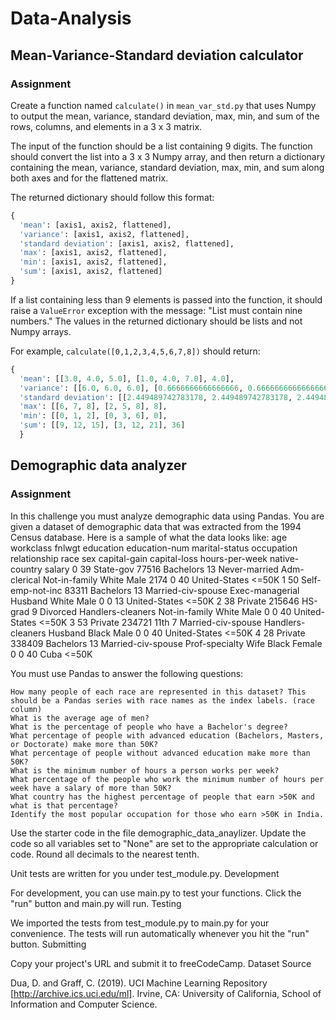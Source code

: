 # Data-Analysis

## Mean-Variance-Standard deviation calculator

### Assignment

Create a function named `calculate()` in `mean_var_std.py` that uses Numpy to output the mean, variance, standard deviation, max, min, and sum of the rows, columns, and elements in a 3 x 3 matrix. 

The input of the function should be a list containing 9 digits. The function should convert the list into a 3 x 3 Numpy array, and then return a dictionary containing the mean, variance, standard deviation, max, min, and sum along both axes and for the flattened matrix. 

The returned dictionary should follow this format:
```py
{
  'mean': [axis1, axis2, flattened],
  'variance': [axis1, axis2, flattened],
  'standard deviation': [axis1, axis2, flattened],
  'max': [axis1, axis2, flattened],
  'min': [axis1, axis2, flattened],
  'sum': [axis1, axis2, flattened]
}
```

If a list containing less than 9 elements is passed into the function, it should raise a `ValueError` exception with the message: "List must contain nine numbers." The values in the returned dictionary should be lists and not Numpy arrays.

For example, `calculate([0,1,2,3,4,5,6,7,8])` should return:
```py
{
  'mean': [[3.0, 4.0, 5.0], [1.0, 4.0, 7.0], 4.0], 
  'variance': [[6.0, 6.0, 6.0], [0.6666666666666666, 0.6666666666666666, 0.6666666666666666], 6.666666666666667], 
  'standard deviation': [[2.449489742783178, 2.449489742783178, 2.449489742783178], [0.816496580927726, 0.816496580927726, 0.816496580927726], 2.581988897471611],
  'max': [[6, 7, 8], [2, 5, 8], 8],
  'min': [[0, 1, 2], [0, 3, 6], 0],
  'sum': [[9, 12, 15], [3, 12, 21], 36]
  }
  ```
## Demographic data analyzer 

### Assignment

In this challenge you must analyze demographic data using Pandas. You are given a dataset of demographic data that was extracted from the 1994 Census database. Here is a sample of what the data looks like:
	age 	workclass 	fnlwgt 	education 	education-num 	marital-status 	occupation 	relationship 	race 	sex 	capital-gain 	capital-loss 	hours-per-week 	native-country 	salary
0 	39 	State-gov 	77516 	Bachelors 	13 	Never-married 	Adm-clerical 	Not-in-family 	White 	Male 	2174 	0 	40 	United-States 	<=50K
1 	50 	Self-emp-not-inc 	83311 	Bachelors 	13 	Married-civ-spouse 	Exec-managerial 	Husband 	White 	Male 	0 	0 	13 	United-States 	<=50K
2 	38 	Private 	215646 	HS-grad 	9 	Divorced 	Handlers-cleaners 	Not-in-family 	White 	Male 	0 	0 	40 	United-States 	<=50K
3 	53 	Private 	234721 	11th 	7 	Married-civ-spouse 	Handlers-cleaners 	Husband 	Black 	Male 	0 	0 	40 	United-States 	<=50K
4 	28 	Private 	338409 	Bachelors 	13 	Married-civ-spouse 	Prof-specialty 	Wife 	Black 	Female 	0 	0 	40 	Cuba 	<=50K

You must use Pandas to answer the following questions:

    How many people of each race are represented in this dataset? This should be a Pandas series with race names as the index labels. (race column)
    What is the average age of men?
    What is the percentage of people who have a Bachelor's degree?
    What percentage of people with advanced education (Bachelors, Masters, or Doctorate) make more than 50K?
    What percentage of people without advanced education make more than 50K?
    What is the minimum number of hours a person works per week?
    What percentage of the people who work the minimum number of hours per week have a salary of more than 50K?
    What country has the highest percentage of people that earn >50K and what is that percentage?
    Identify the most popular occupation for those who earn >50K in India.

Use the starter code in the file demographic_data_anaylizer. Update the code so all variables set to "None" are set to the appropriate calculation or code. Round all decimals to the nearest tenth.

Unit tests are written for you under test_module.py.
Development

For development, you can use main.py to test your functions. Click the "run" button and main.py will run.
Testing

We imported the tests from test_module.py to main.py for your convenience. The tests will run automatically whenever you hit the "run" button.
Submitting

Copy your project's URL and submit it to freeCodeCamp.
Dataset Source

Dua, D. and Graff, C. (2019). UCI Machine Learning Repository [http://archive.ics.uci.edu/ml]. Irvine, CA: University of California, School of Information and Computer Science.

